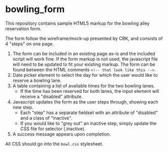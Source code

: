 # bowling_form
This repository contains sample HTML5 markup for the bowling alley reservation form. 

The form follow the wireframe/mock-up presented by CBK, and consists of 4 "steps" on one page.

1. The form can be included in an existing page as-is and the included script will work fine. If the form markup is not used, the javascript file will need to be updated to fit your existing markup. The form can be found between the HTML comments `<!-- that look like this -->`.
2. Date picker element to select the day for which the user would like to reserve a bowling lane.
3. A table containing a list of available times for the two bowling lanes.
    * If the time has been reserved for both lanes, the input element will receive a "disabled" attribute.
4. Javascript updates the form as the user steps through, showing each new step.
    * Each "step" has a separate fieldset with an attribute of "disabled" and a class of "inactive". 
    * If you would like to "grey out" an inactive step, simply update the CSS file for selector (.inactive).
5. A success message appears upon completion.

All CSS should go into the `bowl.css` stylesheet.
